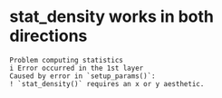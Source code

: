 # stat_density works in both directions

    Problem computing statistics
    i Error occurred in the 1st layer
    Caused by error in `setup_params()`:
    ! `stat_density()` requires an x or y aesthetic.

